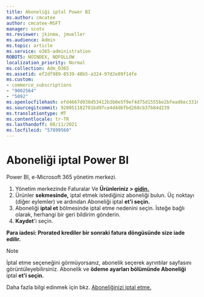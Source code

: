 ```yaml
---
title: Aboneliği iptal Power BI
ms.author: cmcatee
author: cmcatee-MSFT
manager: scotv
ms.reviewer: jkinma, jmueller
ms.audience: Admin
ms.topic: article
ms.service: o365-administration
ROBOTS: NOINDEX, NOFOLLOW
localization_priority: Normal
ms.collection: Adm_O365
ms.assetid: ef2df989-8539-48b5-a324-97d2e09f14fe
ms.custom:
- commerce_subscriptions
- "9002564"
- "5092"
ms.openlocfilehash: efd4667d038d53412b3b0e5f9ef4d75d1555be2bfead6ec3316bb2dac4e2e26a
ms.sourcegitcommit: 920051182781bd97ce4d4d6fbd268cb37b84d239
ms.translationtype: MT
ms.contentlocale: tr-TR
ms.lasthandoff: 08/11/2021
ms.locfileid: "57899560"
---
```

# <a name="cancel-power-bi"></a>Aboneliği iptal Power BI

Power BI, e-Microsoft 365 yönetim merkezi.

1. Yönetim merkezinde Faturalar Ve **Ürünleriniz > [gidin.](https://go.microsoft.com/fwlink/p/?linkid=842054)**
2. Ürünler **sekmesinde,** iptal etmek istediğiniz aboneliği bulun. Üç noktayı (diğer eylemler) ve ardından Aboneliği iptal **et'i seçin.**
3. Aboneliği **iptal et** bölmesinde iptal etme nedenini seçin. İsteğe bağlı olarak, herhangi bir geri bildirim gönderin.
4. **Kaydet**'i seçin.

**Para iadesi: Prorated krediler bir sonraki fatura döngüsünde size iade edilir.**

> [!NOTE]
> İptal etme seçeneğini görmüyorsanız, abonelik seçerek ayrıntılar sayfasını görüntüleyebilirsiniz. Abonelik ve **ödeme ayarları bölümünde Aboneliği** iptal **et'i seçin.**

Daha fazla bilgi edinmek için bkz. [Aboneliğinizi iptal etme.](https://docs.microsoft.com/microsoft-365/commerce/subscriptions/cancel-your-subscription)